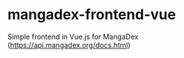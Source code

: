 # mangadex-frontend-vue
Simple frontend in Vue.js for MangaDex (https://api.mangadex.org/docs.html)
